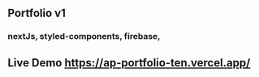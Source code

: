 ## Portfolio v1 

### nextJs, styled-components, firebase,


## Live Demo https://ap-portfolio-ten.vercel.app/
